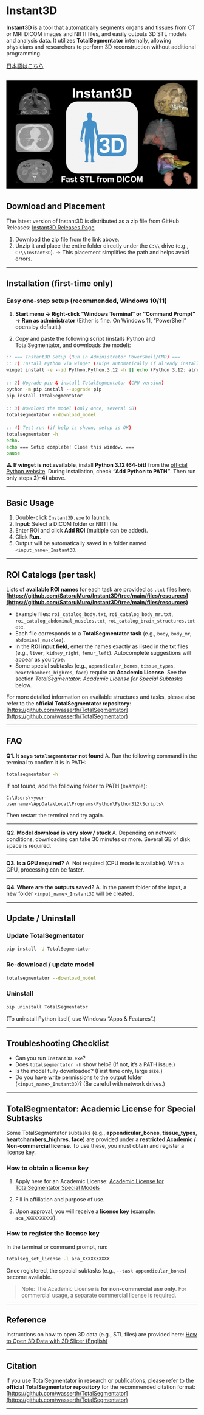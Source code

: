 # Instant3D

**Instant3D** is a tool that automatically segments organs and tissues from CT or MRI DICOM images and NIfTI files, and easily outputs 3D STL models and analysis data. It utilizes **TotalSegmentator** internally, allowing physicians and researchers to perform 3D reconstruction without additional programming.

[日本語はこちら](https://github.com/SatoruMuro/Instant3D/blob/main/READMEJP.md)

![Instant3D Top Image](https://github.com/SatoruMuro/Instant3D/blob/main/files/Instant3D_image01.jpg)
---

## Download and Placement

The latest version of Instant3D is distributed as a zip file from GitHub Releases:
[Instant3D Releases Page](https://github.com/SatoruMuro/Instant3D/releases/tag/Instant3Dv20250829)

1. Download the zip file from the link above.
2. Unzip it and place the entire folder directly under the `C:\\` drive (e.g., `C:\\Instant3D`).
   → This placement simplifies the path and helps avoid errors.

---

## Installation (first-time only)

### Easy one-step setup (recommended, Windows 10/11)

1. **Start menu → Right-click “Windows Terminal” or “Command Prompt” → Run as administrator**
   (Either is fine. On Windows 11, “PowerShell” opens by default.)

2. Copy and paste the following script (installs Python and TotalSegmentator, and downloads the model):

```bat
:: === Instant3D Setup (Run in Administrator PowerShell/CMD) ===
:: 1) Install Python via winget (skips automatically if already installed)
winget install -e --id Python.Python.3.12 -h || echo (Python 3.12: already installed or manually installed)

:: 2) Upgrade pip & install TotalSegmentator (CPU version)
python -m pip install --upgrade pip
pip install TotalSegmentator

:: 3) Download the model (only once, several GB)
totalsegmentator --download_model

:: 4) Test run (if help is shown, setup is OK)
totalsegmentator -h
echo.
echo === Setup complete! Close this window. ===
pause
```

⚠️ **If winget is not available**, install **Python 3.12 (64-bit)** from the [official Python website](https://www.python.org/downloads/windows/).
During installation, check **“Add Python to PATH”**. Then run only steps **2)–4)** above.

---

## Basic Usage

1. Double-click `Instant3D.exe` to launch.
2. **Input**: Select a DICOM folder or NIfTI file.
3. Enter ROI and click **Add ROI** (multiple can be added).
4. Click **Run**.
5. Output will be automatically saved in a folder named `<input_name>_Instant3D`.

---

## ROI Catalogs (per task)

Lists of **available ROI names** for each task are provided as `.txt` files here:
**[https://github.com/SatoruMuro/Instant3D/tree/main/files/resources](https://github.com/SatoruMuro/Instant3D/tree/main/files/resources)**

* Example files: `roi_catalog_body.txt`, `roi_catalog_body_mr.txt`, `roi_catalog_abdominal_muscles.txt`, `roi_catalog_brain_structures.txt` etc.
* Each file corresponds to a **TotalSegmentator task** (e.g., `body`, `body_mr`, `abdominal_muscles`).
* In the **ROI input field**, enter the names exactly as listed in the txt files (e.g., `liver`, `kidney_right`, `femur_left`). Autocomplete suggestions will appear as you type.
* Some special subtasks (e.g., `appendicular_bones`, `tissue_types`, `heartchambers_highres`, `face`) require an **Academic License**. See the section *TotalSegmentator: Academic License for Special Subtasks* below.

For more detailed information on available structures and tasks, please also refer to the **official TotalSegmentator repository**:
[https://github.com/wasserth/TotalSegmentator](https://github.com/wasserth/TotalSegmentator)

---

## FAQ

**Q1. It says `totalsegmentator` not found**
A. Run the following command in the terminal to confirm it is in PATH:

```sh
totalsegmentator -h
```

If not found, add the following folder to PATH (example):

```
C:\Users\<your-username>\AppData\Local\Programs\Python\Python312\Scripts\
```

Then restart the terminal and try again.

---

**Q2. Model download is very slow / stuck**
A. Depending on network conditions, downloading can take 30 minutes or more. Several GB of disk space is required.

---

**Q3. Is a GPU required?**
A. Not required (CPU mode is available). With a GPU, processing can be faster.

---

**Q4. Where are the outputs saved?**
A. In the parent folder of the input, a new folder `<input_name>_Instant3D` will be created.

---

## Update / Uninstall

### Update TotalSegmentator

```sh
pip install -U TotalSegmentator
```

### Re-download / update model

```sh
totalsegmentator --download_model
```

### Uninstall

```sh
pip uninstall TotalSegmentator
```

(To uninstall Python itself, use Windows “Apps & Features”.)

---

## Troubleshooting Checklist

* Can you run `Instant3D.exe`?
* Does `totalsegmentator -h` show help? (If not, it’s a PATH issue.)
* Is the model fully downloaded? (First time only, large size.)
* Do you have write permissions to the output folder (`<input_name>_Instant3D`)? (Be careful with network drives.)

---

## TotalSegmentator: Academic License for Special Subtasks

Some TotalSegmentator subtasks (e.g., **appendicular\_bones**, **tissue\_types**, **heartchambers\_highres**, **face**) are provided under a **restricted Academic / Non-commercial license**. To use these, you must obtain and register a license key.

### How to obtain a license key

1. Apply here for an Academic License:
   [Academic License for TotalSegmentator Special Models](https://backend.totalsegmentator.com/license-academic/)

2. Fill in affiliation and purpose of use.

3. Upon approval, you will receive a **license key** (example: `aca_XXXXXXXXXX`).

### How to register the license key

In the terminal or command prompt, run:

```sh
totalseg_set_license -l aca_XXXXXXXXXX
```

Once registered, the special subtasks (e.g., `--task appendicular_bones`) become available.

> Note: The Academic License is **for non-commercial use only**. For commercial usage, a separate commercial license is required.

---

## Reference

Instructions on how to open 3D data (e.g., STL files) are provided here:
[How to Open 3D Data with 3D Slicer (English)](https://github.com/SatoruMuro/Instant3D/blob/main/files/HowToOpen3D%283Dslicer%29EN.pdf)

---

## Citation

If you use TotalSegmentator in research or publications, please refer to the **official TotalSegmentator repository** for the recommended citation format:
[https://github.com/wasserth/TotalSegmentator](https://github.com/wasserth/TotalSegmentator)

---

